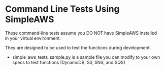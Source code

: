 # Command Line Tests Using SimpleAWS

These command-line tests assume you DO NOT have SimpleAWS installed in your virtual environment.

They are designed to be used to test the functions during development.

- simple_aws_tests_sample.py is a sample file you can modify to your own specs to test functions (DynamoDB, S3, SNS, and SQS)